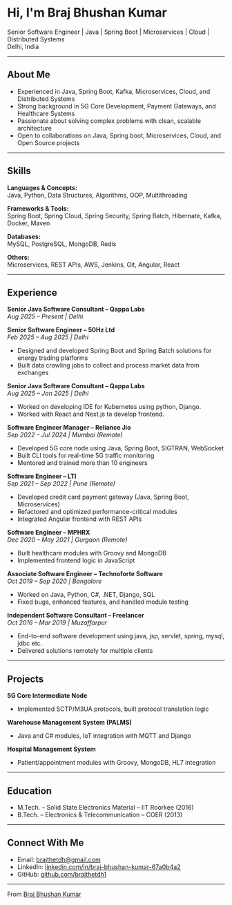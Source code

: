 # Hi, I'm Braj Bhushan Kumar  

Senior Software Engineer | Java | Spring Boot | Microservices | Cloud | Distributed Systems  
Delhi, India  

---

## About Me  
- Experienced in Java, Spring Boot, Kafka, Microservices, Cloud, and Distributed Systems  
- Strong background in 5G Core Development, Payment Gateways, and Healthcare Systems  
- Passionate about solving complex problems with clean, scalable architecture  
- Open to collaborations on Java, Spring boot, Microservices, Cloud, and Open Source projects  

---

## Skills  

**Languages & Concepts:**  
Java, Python, Data Structures, Algorithms, OOP, Multithreading  

**Frameworks & Tools:**  
Spring Boot, Spring Cloud, Spring Security, Spring Batch, Hibernate, Kafka, Docker, Maven  

**Databases:**  
MySQL, PostgreSQL, MongoDB, Redis  

**Others:**  
Microservices, REST APIs, AWS, Jenkins, Git, Angular, React  

---

## Experience  

**Senior Java Software Consultant – Qappa Labs**  
_Aug 2025 – Present | Delhi_  

**Senior Software Engineer – 50Hz Ltd**  
_Feb 2025 – Aug 2025 | Delhi_  
- Designed and developed Spring Boot and Spring Batch solutions for energy trading platforms  
- Built data crawling jobs to collect and process market data from exchanges

**Senior Java Software Consultant – Qappa Labs**  
_Aug 2025 – Jan 2025 | Delhi_  
- Worked on developing IDE for Kubernetes using python, Django.
- Worked with React and Next.js to develop frontend.  

**Software Engineer Manager – Reliance Jio**  
_Sep 2022 – Jul 2024 | Mumbai (Remote)_  
- Developed 5G core node using Java, Spring Boot, SIGTRAN, WebSocket  
- Built CLI tools for real-time 5G traffic monitoring  
- Mentored and trained more than 10 engineers  

**Software Engineer – LTI**  
_Sep 2021 – Sep 2022 | Pune (Remote)_  
- Developed credit card payment gateway (Java, Spring Boot, Microservices)  
- Refactored and optimized performance-critical modules  
- Integrated Angular frontend with REST APIs  

**Software Engineer – MPHRX**  
_Dec 2020 – May 2021 | Gurgaon (Remote)_  
- Built healthcare modules with Groovy and MongoDB  
- Implemented frontend logic in JavaScript  

**Associate Software Engineer – Technoforte Software**  
_Oct 2019 – Sep 2020 | Bangalore_  
- Worked on Java, Python, C#, .NET, Django, SQL  
- Fixed bugs, enhanced features, and handled module testing  

**Independent Software Consultant – Freelancer**  
_Oct 2016 – Mar 2019 | Muzaffarpur_  
- End-to-end software development using java, jsp, servlet, spring, mysql, jdbc etc.
- Delivered solutions remotely for multiple clients  

---

## Projects  

**5G Core Intermediate Node**  
- Implemented SCTP/M3UA protocols, built protocol translation logic  

**Warehouse Management System (PALMS)**  
- Java and C# modules, IoT integration with MQTT and Django  

**Hospital Management System**  
- Patient/appointment modules with Groovy, MongoDB, HL7 integration  

---

## Education  
- M.Tech. – Solid State Electronics Material – IIT Roorkee (2016)  
- B.Tech. – Electronics & Telecommunication – COER (2013)  

---

## Connect With Me  
- Email: brajthetdh@gmail.com  
- LinkedIn: [linkedin.com/in/braj-bhushan-kumar-67a0b4a2](https://linkedin.com/in/braj-bhushan-kumar-67a0b4a2)  
- GitHub: [github.com/brajthetdh1](https://github.com/brajthetdh1)  

---

From [Braj Bhushan Kumar](https://github.com/brajthetdh1)
